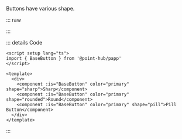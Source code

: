 Buttons have various shape.

::: raw

<ClientOnly>
  <ButtonShape />
</ClientOnly>

:::

::: details Code

```vue
<script setup lang="ts">
import { BaseButton } from '@point-hub/papp'
</script>

<template>
  <div>
    <component :is="BaseButton" color="primary" shape="sharp">Sharp</component>
    <component :is="BaseButton" color="primary" shape="rounded">Round</component>
    <component :is="BaseButton" color="primary" shape="pill">Pill Button</component>
  </div>
</template>
```

:::
